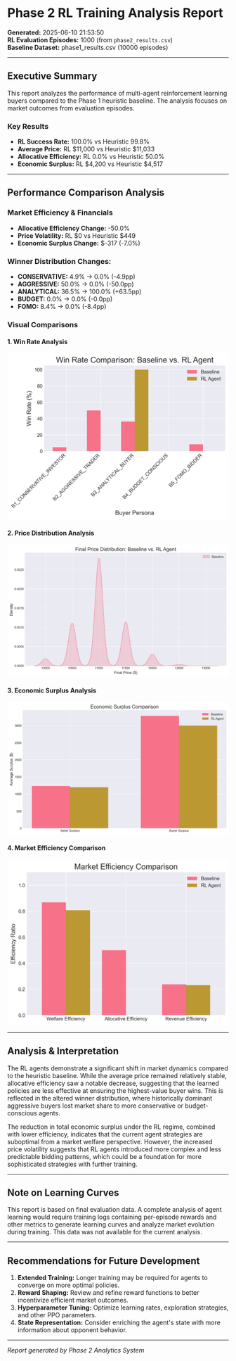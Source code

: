 # Phase 2 RL Training Analysis Report

**Generated:** 2025-06-10 21:53:50  
**RL Evaluation Episodes:** 1000 (from `phase2_results.csv`)  
**Baseline Dataset:** phase1_results.csv (10000 episodes)  

---

## Executive Summary

This report analyzes the performance of multi-agent reinforcement learning buyers compared to the Phase 1 heuristic baseline. The analysis focuses on market outcomes from evaluation episodes.

### Key Results
- **RL Success Rate:** 100.0% vs Heuristic 99.8%
- **Average Price:** RL $11,000 vs Heuristic $11,033
- **Allocative Efficiency:** RL 0.0% vs Heuristic 50.0%
- **Economic Surplus:** RL $4,200 vs Heuristic $4,517

---

## Performance Comparison Analysis

### Market Efficiency & Financials
- **Allocative Efficiency Change:** -50.0%
- **Price Volatility:** RL $0 vs Heuristic $449
- **Economic Surplus Change:** $-317 (-7.0%)

### Winner Distribution Changes:
- **CONSERVATIVE:** 4.9% → 0.0% (-4.9pp)
- **AGGRESSIVE:** 50.0% → 0.0% (-50.0pp)
- **ANALYTICAL:** 36.5% → 100.0% (+63.5pp)
- **BUDGET:** 0.0% → 0.0% (-0.0pp)
- **FOMO:** 8.4% → 0.0% (-8.4pp)

### Visual Comparisons

#### 1. Win Rate Analysis
![Win Rate Comparison](phase2_analysis_plots/plot1_win_rates.png)

#### 2. Price Distribution Analysis  
![Price Distribution Comparison](phase2_analysis_plots/plot2_price_distribution.png)

#### 3. Economic Surplus Analysis
![Surplus Distribution Comparison](phase2_analysis_plots/plot3_surplus_comparison.png)

#### 4. Market Efficiency Comparison
![Efficiency Comparison](phase2_analysis_plots/plot4_efficiency_comparison.png)

---

## Analysis & Interpretation

The RL agents demonstrate a significant shift in market dynamics compared to the heuristic baseline. While the average price remained relatively stable, allocative efficiency saw a notable decrease, suggesting that the learned policies are less effective at ensuring the highest-value buyer wins. This is reflected in the altered winner distribution, where historically dominant aggressive buyers lost market share to more conservative or budget-conscious agents.

The reduction in total economic surplus under the RL regime, combined with lower efficiency, indicates that the current agent strategies are suboptimal from a market welfare perspective. However, the increased price volatility suggests that RL agents introduced more complex and less predictable bidding patterns, which could be a foundation for more sophisticated strategies with further training.

---

## Note on Learning Curves

This report is based on final evaluation data. A complete analysis of agent learning would require training logs containing per-episode rewards and other metrics to generate learning curves and analyze market evolution during training. This data was not available for the current analysis.

---

## Recommendations for Future Development
1. **Extended Training:** Longer training may be required for agents to converge on more optimal policies.
2. **Reward Shaping:** Review and refine reward functions to better incentivize efficient market outcomes.
3. **Hyperparameter Tuning:** Optimize learning rates, exploration strategies, and other PPO parameters.
4. **State Representation:** Consider enriching the agent's state with more information about opponent behavior.

---

*Report generated by Phase 2 Analytics System*
